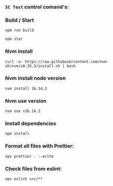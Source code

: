 ### `SC Test` control comand's:

### Build / Start
```
npm run build
```
```
npm star
```

### Nvm install
```
curl -o- https://raw.githubusercontent.com/nvm-sh/nvm/v0.35.3/install.sh | bash
```

### Nvm install node version
```
nvm install 16.14.2
```

### Nvm use version
```
nvm use v16.14.2
```

### Install dependencies
```
npm install
```

### Format all files with Prettier:
```
npx prettier . --write
```

### Check files from eslint:
```
npx eslint src/**
```
